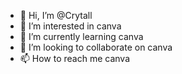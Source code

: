 - 👋 Hi, I’m @Crytall
- 👀 I’m interested in canva
- 🌱 I’m currently learning canva
- 💞️ I’m looking to collaborate on canva
- 📫 How to reach me canva

<!---
Crytall/Crytall is a ✨ special ✨ repository because its `README.md` (this file) appears on your GitHub profile.
You can click the Preview link to take a look at your changes.
--->
